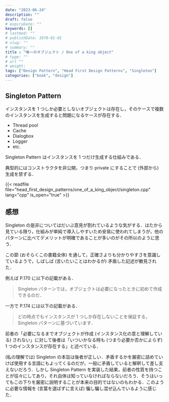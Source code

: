```yaml
---
date: "2023-06-24"
description: ""
draft: false
# expiryDate: ""
keywords: []
# lastmod: ""
# publishDate: 1970-01-01
# slug: ""
# summary: ""
title : "唯一のオブジェクト / One of a king object"
# type: ""
# url ""
# weight: 
tags: ["Design Pattern", "Head First Design Patterns", "Singleton"]
categories: ["book", "design"]
---
```


## Singleton Pattern

インスタンスを 1 つしか必要としないオブジェクトは存在し，そのケースで複数のインスタンスを生成すると問題になるケースが存在する．

- Thread pool
- Cache
- Dialogbox
- Logger
- etc.

Singleton Pattern はインスタンスを 1 つだけ生成する仕組みである．

典型的にはコンストラクタを非公開，つまり private にすることで (外部から) 生成を禁ずる．

{{< readfile file="head_first_design_patterns/one_of_a_king_object/singleton.cpp" lang="cpp" is_open="true" >}}

## 感想

Singleton の是非についてはだいぶ意見が割れているような気がする．はたから見ている限り，仕組みが単純で導入しやすいため安易に使われてしまうが，他のパターンに比べてデメリットが明確であることが多いのがその所以のように思う．

この節 (おそらくこの書籍全体) を通して，正確さよりも分かりやすさを意識しているようで，しばしば (言いたいことはわかるが) 矛盾した記述が散見された．

例えば P.170 に以下の記載がある．

> Singleton パターンでは，オブジェクトは必要になったときに初めて作成できるのだ．

一方で P.174 には以下の記載がある．

> どの時点でもインスタンスが 1 つしか存在しないことを保証する，Singleton パターンに基づいています．

前者の「必要になるまでオブジェクトが作成 (インスタンス化の意と理解している) されない」に対して後者は「いついかなる時も (つまり必要か否かによらず) 1 つのインスタンスが存在する」と述べている．

(私の理解では) Singleton の本旨は後者が正しい．矛盾するかを厳密に詰めていけば使用する言語にもよってくるのだが，一般に矛盾していると解釈して差し支えないだろう．しかし Singleton Pattern を実装した結果，前者の性質を持つことが往々にしてあり，それ自体は知っていなければならないだろう．そうはいってもこの下りを厳密に説明することが本来の目的ではないのもわかる．このように必要な情報を (言葉を選ばずに言えば) 騙し騙し混ぜ込んでいるように感じた．
